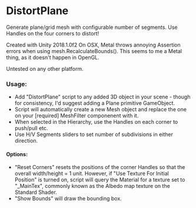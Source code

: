 # DistortPlane
Generate plane/grid mesh with configurable number of segments. Use Handles on the four corners to distort!

Created with Unity 2018.1.0f2
On OSX, Metal throws annoying Assertion errors when using mesh.RecalculateBounds(). This seems to me a Metal thing, as it doesn't happen in OpenGL. 

Untested on any other platform.
 
### Usage: 
* Add "DistortPlane" script to any added 3D object in your scene - though for consistency, I'd suggest adding a Plane primitive GameObject.
* Script will automatically create a new Mesh object and replace the one on your [required] MeshFilter componenent with it. 
* When selected in the Hierarchy, use the Handles on each corner to push/pull etc. 
* Use H/V Segments sliders to set number of subdivisions in either direction. 

#### Options:
* "Reset Corners" resets the positions of the corner Handles so that the overall width/height = 1 unit. However, if "Use Texture For Initial Position" is turned on, script will query the Material for a texture set to "_MainTex", commonly known as the Albedo map texture on the Standard Shader.
* "Show Bounds" will draw the bounding box. 
